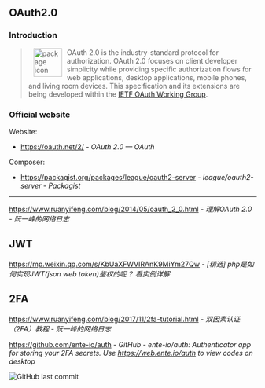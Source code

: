 ## OAuth2.0

### Introduction

> <img src="https://oauth.net/images/oauth-logo-square.png" alt="package icon" loading="lazy" decoding="async" align="left" width="58" hspace="10" vspace="0" /> OAuth 2.0 is the industry-standard protocol for authorization. OAuth 2.0 focuses on client developer simplicity while providing specific authorization flows for web applications, desktop applications, mobile phones, and living room devices. This specification and its extensions are being developed within the [IETF OAuth Working Group](https://www.ietf.org/mailman/listinfo/oauth).

### Official website

Website: 

- https://oauth.net/2/ - *OAuth 2.0 — OAuth*

Composer: 
- https://packagist.org/packages/league/oauth2-server - *league/oauth2-server - Packagist*

----

https://www.ruanyifeng.com/blog/2014/05/oauth_2_0.html - *理解OAuth 2.0 - 阮一峰的网络日志*


## JWT

https://mp.weixin.qq.com/s/KbUaXFWVIRAnK9MiYm27Qw - *[精选] php是如何实现JWT(json web token)鉴权的呢？ 看实例详解*

## 2FA

https://www.ruanyifeng.com/blog/2017/11/2fa-tutorial.html - *双因素认证（2FA）教程 - 阮一峰的网络日志*

https://github.com/ente-io/auth - *GitHub - ente-io/auth: Authenticator app for storing your 2FA secrets. Use https://web.ente.io/auth to view codes on desktop*

![GitHub last commit](https://flat.badgen.net/github/last-commit/ente-io/auth?icon=github&color=blue)
